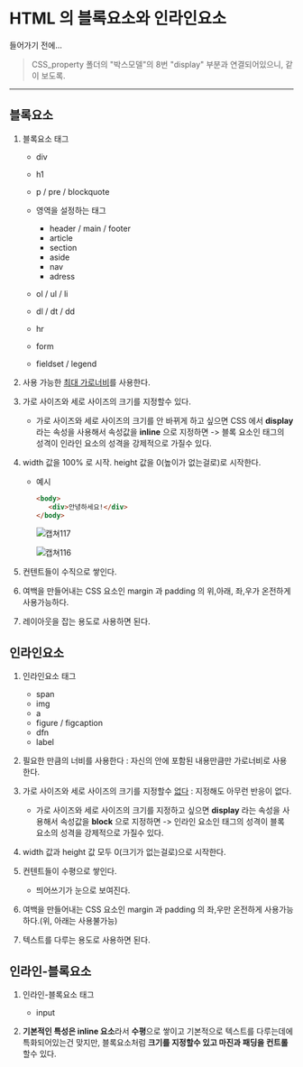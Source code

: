 # HTML 의 블록요소와 인라인요소

들어가기 전에...

> CSS_property 폴더의 "박스모델"의 8번 "display" 부분과 연결되어있으니, 같이 보도록.

---

## 블록요소

1. 블록요소 태그 

   - div

   - h1

   - p / pre / blockquote

   - 영역을 설정하는 태그

     - header / main / footer
     - article
     - section
     - aside
     - nav
     - adress

   - ol / ul / li

   - dl / dt / dd

   - hr 

   - form

   - fieldset / legend

     

2. 사용 가능한 <u>최대 가로너비</u>를 사용한다.

3. 가로 사이즈와 세로 사이즈의 크기를 지정할수 있다. 

   - 가로 사이즈와 세로 사이즈의 크기를 안 바뀌게 하고 싶으면  CSS 에서 **display** 라는 속성을 사용해서 속성값을 **inline** 으로 지정하면 -> 블록 요소인 태그의 성격이 인라인 요소의 성격을 강제적으로 가질수 있다. 

4. width 값을 100% 로 시작. height 값을 0(높이가 없는걸로)로 시작한다. 

   - 예시

     ```html
     <body>
        <div>안녕하세요!</div>
     </body>
     ```

     ![캡쳐117](https://user-images.githubusercontent.com/62126380/86592535-a0ca4480-bfce-11ea-83a9-2cfb83689352.PNG)

     ![캡쳐116](https://user-images.githubusercontent.com/62126380/86592415-652f7a80-bfce-11ea-9ecb-50e1e3af6786.PNG)



5. 컨텐트들이 수직으로 쌓인다.

6. 여백을 만들어내는 CSS 요소인 margin 과 padding 의 위,아래, 좌,우가 온전하게 사용가능하다. 

7. 레이아웃을 잡는 용도로 사용하면 된다. 

   

## 인라인요소

1. 인라인요소 태그
   - span
   - img
   - a
   - figure / figcaption
   - dfn
   - label
2. 필요한 만큼의 너비를 사용한다 : 자신의 안에  포함된 내용만큼만 가로너비로 사용한다.
3. 가로 사이즈와 세로 사이즈의 크기를 지정할수 <u>없다</u> : 지정해도 아무런 반응이 없다.
   - 가로 사이즈와 세로 사이즈의 크기를 지정하고 싶으면 **display** 라는 속성을 사용해서 속성값을 **block** 으로 지정하면 -> 인라인 요소인 태그의 성격이 블록 요소의 성격을 강제적으로 가질수 있다. 
4. width 값과 height 값 모두 0(크기가 없는걸로)으로 시작한다. 
5. 컨텐트들이 수평으로 쌓인다. 
   - 띄어쓰기가 눈으로 보여진다.

6. 여백을 만들어내는 CSS 요소인 margin 과 padding 의 좌,우만 온전하게 사용가능하다.(위, 아래는 사용불가능) 
7. 텍스트를 다루는 용도로 사용하면 된다. 



## 인라인-블록요소

1. 인라인-블록요소 태그
   - input

2. **기본적인 특성은 inline 요소**라서 **수평**으로 쌓이고 기본적으로 텍스트를 다루는데에 특화되어있는건 맞지만, 블록요소처럼 **크기를 지정할수 있고 마진과 패딩을 컨트롤**할수 있다. 



